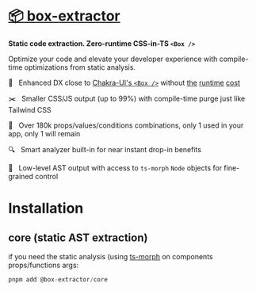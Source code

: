 # [📦 box-extractor](https://github.com/astahmer/box-extractor/)

**Static code extraction. Zero-runtime CSS-in-TS `<Box />`**

Optimize your code and elevate your developer experience with compile-time optimizations from static analysis.

💎 &nbsp; Enhanced DX close to [Chakra-UI's `<Box />`](https://chakra-ui.com/docs/styled-system/style-props#pseudo) without [the](https://github.com/chakra-ui/chakra-ui/issues/4003) [runtime](https://github.com/chakra-ui/chakra-ui/issues/859) [cost](https://twitter.com/jaredpalmer/status/1271482711132254210?lang=en)

✂️ &nbsp; Smaller CSS/JS output (up to 99%) with compile-time purge just like Tailwind CSS

🎯 &nbsp; Over 180k props/values/conditions combinations, only 1 used in your app, only 1 will remain

🔍 &nbsp; Smart analyzer built-in for near instant drop-in benefits

💾 &nbsp; Low-level AST output with access to `ts-morph` `Node` objects for fine-grained control

# Installation

## core (static AST extraction)

if you need the static analysis (using [ts-morph](https://github.com/dsherret/ts-morph) on components props/functions args:

```ts
pnpm add @box-extractor/core
```
